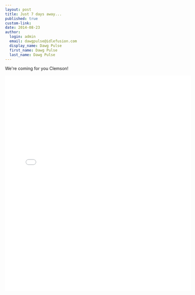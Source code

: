 ```yaml
--- 
layout: post
title: Just 7 days away...
published: true
custom-link: 
date: 2014-08-23
author:
  login: admin
  email: dawgpulse@idlefusion.com
  display_name: Dawg Pulse
  first_name: Dawg Pulse
  last_name: Dawg Pulse
---
```

We're coming for you Clemson!

<iframe src="//instagram.com/p/sCm4csP2dS/embed/" width="612" height="710" frameborder="0" scrolling="no" allowtransparency="true"></iframe> 
